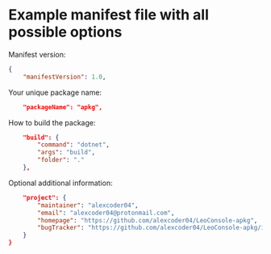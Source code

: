 
# Example manifest file with all possible options

Manifest version:

```json
{
    "manifestVersion": 1.0,
```

Your unique package name:

```json
    "packageName": "apkg",
```

How to build the package:

```json
    "build": {
        "command": "dotnet",
        "args": "build",
        "folder": "."
    },
```

Optional additional information:

```json
    "project": {
        "maintainer": "alexcoder04",
        "email": "alexcoder04@protonmail.com",
        "homepage": "https://github.com/alexcoder04/LeoConsole-apkg",
        "bugTracker": "https://github.com/alexcoder04/LeoConsole-apkg/issues"
    }
}
```

